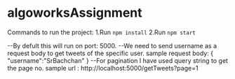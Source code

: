 # algoworksAssignment

Commands to run the project: 
1.Run `npm install`
2.Run `npm start`

--By defult this will run on port: 5000.
--We need to send username as a request body to get tweets of the specific user.
  sample request body: 
  {
    "username":"SrBachchan"
  }
--For pagination I have used query string to get the page no.
  sample url : http://localhost:5000/getTweets?page=1
